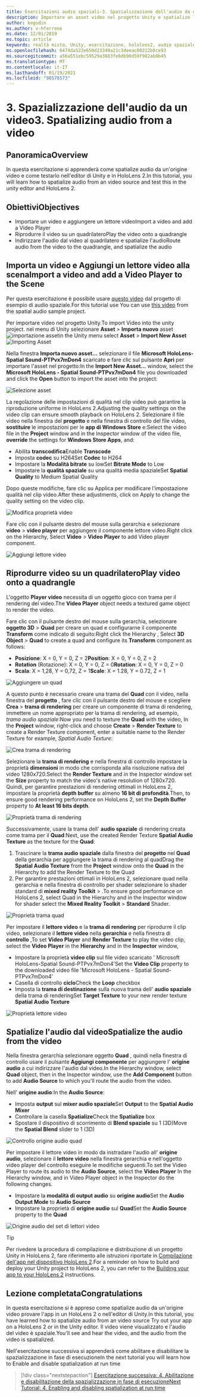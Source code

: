 ```yaml
---
title: Esercitazioni audio spaziali-3. Spazializzazione dell'audio da un video
description: Importare un asset video nel progetto Unity e spatialize l'audio dal video.
author: kegodin
ms.author: v-hferrone
ms.date: 12/01/2019
ms.topic: article
keywords: realtà mista, Unity, esercitazione, hololens2, audio spaziale, MRTK, Toolkit per realtà mista, UWP, Windows 10, HRTF, funzione di trasferimento relativa alla testa, Reverb, Microsoft Spatializer, importazione video, lettore video
ms.openlocfilehash: 6474da522e650d23349a21c3deeac00222b8ce93
ms.sourcegitcommit: a56a551ebc59529a3683fe6db90d59f982ab0b45
ms.translationtype: MT
ms.contentlocale: it-IT
ms.lasthandoff: 01/19/2021
ms.locfileid: "98578573"
---
```

# <a name="3-spatializing-audio-from-a-video"></a><span data-ttu-id="9a635-105">3. Spazializzazione dell'audio da un video</span><span class="sxs-lookup"><span data-stu-id="9a635-105">3. Spatializing audio from a video</span></span>

## <a name="overview"></a><span data-ttu-id="9a635-106">Panoramica</span><span class="sxs-lookup"><span data-stu-id="9a635-106">Overview</span></span>

<span data-ttu-id="9a635-107">In questa esercitazione si apprenderà come spatialize audio da un'origine video e come testarlo nell'editor di Unity e in HoloLens 2.</span><span class="sxs-lookup"><span data-stu-id="9a635-107">In this tutorial, you will learn how to spatialize audio from an video source and test this in the unity editor and HoloLens 2.</span></span>

## <a name="objectives"></a><span data-ttu-id="9a635-108">Obiettivi</span><span class="sxs-lookup"><span data-stu-id="9a635-108">Objectives</span></span>

* <span data-ttu-id="9a635-109">Importare un video e aggiungere un lettore video</span><span class="sxs-lookup"><span data-stu-id="9a635-109">Import a video and add a Video Player</span></span>
* <span data-ttu-id="9a635-110">Riprodurre il video su un quadrilatero</span><span class="sxs-lookup"><span data-stu-id="9a635-110">Play the video onto a quadrangle</span></span>
* <span data-ttu-id="9a635-111">Indirizzare l'audio dal video al quadrilatero e spatialize l'audio</span><span class="sxs-lookup"><span data-stu-id="9a635-111">Route audio from the video to the quadrangle, and spatialize the audio</span></span>

## <a name="import-a-video-and-add-a-video-player-to-the-scene"></a><span data-ttu-id="9a635-112">Importa un video e Aggiungi un lettore video alla scena</span><span class="sxs-lookup"><span data-stu-id="9a635-112">Import a video and add a Video Player to the Scene</span></span>

<span data-ttu-id="9a635-113">Per questa esercitazione è possibile usare [questo video](https://github.com/microsoft/spatialaudio-unity/blob/develop/Samples/MicrosoftSpatializerSample/Assets/Microsoft%20HoloLens%20-%20Spatial%20Sound-PTPvx7mDon4.mp4?raw=true) dal progetto di esempio di audio spaziale.</span><span class="sxs-lookup"><span data-stu-id="9a635-113">For this tutorial use You can use [this video](https://github.com/microsoft/spatialaudio-unity/blob/develop/Samples/MicrosoftSpatializerSample/Assets/Microsoft%20HoloLens%20-%20Spatial%20Sound-PTPvx7mDon4.mp4?raw=true) from the spatial audio sample project.</span></span>

<span data-ttu-id="9a635-114">Per importare video nel progetto Unity.</span><span class="sxs-lookup"><span data-stu-id="9a635-114">To import Video into the unity project.</span></span> <span data-ttu-id="9a635-115">nel menu di Unity selezionare **Asset**  >  **Importa nuovo** asset 
 ![ importazione asset](images/spatial-audio/spatial-audio-03-section1-step1-1.png)</span><span class="sxs-lookup"><span data-stu-id="9a635-115">in the Unity menu select **Asset** > **Import New Asset**
![Importing Asset](images/spatial-audio/spatial-audio-03-section1-step1-1.png)</span></span>

<span data-ttu-id="9a635-116">Nella finestra **Importa nuovo asset...** selezionare il file **Microsoft HoloLens-Spatial Sound-PTPvx7mDon4** scaricato e fare clic sul pulsante **Apri** per importare l'asset nel progetto:</span><span class="sxs-lookup"><span data-stu-id="9a635-116">In the **Import New Asset...** window, select the **Microsoft HoloLens - Spatial Sound-PTPvx7mDon4** file you downloaded and click the **Open** button to import the asset into the project:</span></span>

![Selezione asset](images/spatial-audio/spatial-audio-03-section1-step1-2.png)

<span data-ttu-id="9a635-118">La regolazione delle impostazioni di qualità nel clip video può garantire la riproduzione uniforme in HoloLens 2.</span><span class="sxs-lookup"><span data-stu-id="9a635-118">Adjusting the quality settings on the video clip can ensure smooth playback on HoloLens 2.</span></span> <span data-ttu-id="9a635-119">Selezionare il file video nella finestra del **progetto** e nella finestra di controllo del file video, **sostituire** le impostazioni per le **app di Windows Store** e:</span><span class="sxs-lookup"><span data-stu-id="9a635-119">Select the video file in the **Project** window and in the Inspector window of the video file, **override** the settings for **Windows Store Apps**, and:</span></span>

* <span data-ttu-id="9a635-120">Abilita **transcodifica**</span><span class="sxs-lookup"><span data-stu-id="9a635-120">Enable **Transcode**</span></span>
* <span data-ttu-id="9a635-121">Imposta **codec** su H264</span><span class="sxs-lookup"><span data-stu-id="9a635-121">Set **Codec** to H264</span></span>
* <span data-ttu-id="9a635-122">Impostare la **Modalità bitrate** su low</span><span class="sxs-lookup"><span data-stu-id="9a635-122">Set **Bitrate Mode** to Low</span></span>
* <span data-ttu-id="9a635-123">Impostare la **qualità spaziale** su una qualità media spaziale</span><span class="sxs-lookup"><span data-stu-id="9a635-123">Set **Spatial Quality** to Medium Spatial Quality</span></span>

<span data-ttu-id="9a635-124">Dopo queste modifiche, fare clic su Applica per modificare l'impostazione qualità nel clip video.</span><span class="sxs-lookup"><span data-stu-id="9a635-124">After these adjustments, click on Apply to change the quality setting on the video clip.</span></span>

![Modifica proprietà video](images/spatial-audio/spatial-audio-03-section1-step1-3.png)

<span data-ttu-id="9a635-126">Fare clic con il pulsante destro del mouse sulla gerarchia e selezionare **video**  >  **video player** per aggiungere il componente lettore video.</span><span class="sxs-lookup"><span data-stu-id="9a635-126">Right click on the Hierarchy, Select **Video** > **Video Player** to add Video player component.</span></span>

![Aggiungi lettore video](images/spatial-audio/spatial-audio-03-section1-step1-4.png)

## <a name="play-video-onto-a-quadrangle"></a><span data-ttu-id="9a635-128">Riprodurre video su un quadrilatero</span><span class="sxs-lookup"><span data-stu-id="9a635-128">Play video onto a quadrangle</span></span>

<span data-ttu-id="9a635-129">L'oggetto **Player video** necessita di un oggetto gioco con trama per il rendering del video.</span><span class="sxs-lookup"><span data-stu-id="9a635-129">The **Video Player** object needs a textured game object to render the video.</span></span>

<span data-ttu-id="9a635-130">Fare clic con il pulsante destro del mouse sulla gerarchia, selezionare **oggetto 3D**  >  **Quad** per creare un quad e configurarne il componente **Transform** come indicato di seguito:</span><span class="sxs-lookup"><span data-stu-id="9a635-130">Right click the Hierarchy , Select **3D Object** > **Quad** to create a quad and configure its **Transform** component as follows:</span></span>

* <span data-ttu-id="9a635-131">**Posizione**: X = 0, Y = 0, Z = 2</span><span class="sxs-lookup"><span data-stu-id="9a635-131">**Position**: X = 0, Y = 0, Z = 2</span></span>
* <span data-ttu-id="9a635-132">**Rotation** (Rotazione): X = 0, Y = 0, Z = 0</span><span class="sxs-lookup"><span data-stu-id="9a635-132">**Rotation**: X = 0, Y = 0, Z = 0</span></span>
* <span data-ttu-id="9a635-133">**Scala**: X = 1,28, Y = 0,72, Z = 1</span><span class="sxs-lookup"><span data-stu-id="9a635-133">**Scale**: X = 1.28, Y = 0.72, Z = 1</span></span>

![Aggiungere un quad](images/spatial-audio/spatial-audio-03-section2-step1-1.png)

<span data-ttu-id="9a635-135">A questo punto è necessario creare una trama del **Quad** con il video, nella finestra del **progetto** , fare clic con il pulsante destro del mouse e scegliere **Crea**  >  **trama di rendering** per creare un componente di trama di rendering, immettere un nome appropriato per la trama di rendering, ad esempio, _trama audio spaziale_:</span><span class="sxs-lookup"><span data-stu-id="9a635-135">Now you need to texture the **Quad** with the video, In the **Project** window, right-click and choose **Create** > **Render Texture** to create a Render Texture component, enter a suitable name to the Render Texture for example, _Spatial Audio Texture_:</span></span>

![Crea trama di rendering](images/spatial-audio/spatial-audio-03-section2-step1-2.png)

<span data-ttu-id="9a635-137">Selezionare la **trama di rendering** e nella finestra di controllo impostare la proprietà **dimensioni** in modo che corrisponda alla risoluzione nativa del video 1280x720.</span><span class="sxs-lookup"><span data-stu-id="9a635-137">Select the **Render Texture** and in the Inspector window set the **Size** property to match the video's native resolution of 1280x720.</span></span> <span data-ttu-id="9a635-138">Quindi, per garantire prestazioni di rendering ottimali in HoloLens 2, impostare la proprietà **depth buffer** su almeno **16 bit di profondità**.</span><span class="sxs-lookup"><span data-stu-id="9a635-138">Then, to ensure good rendering performance on HoloLens 2, set the **Depth Buffer** property to **At least 16 bits depth**.</span></span>

![Proprietà trama di rendering](images/spatial-audio/spatial-audio-03-section2-step1-3.png)

<span data-ttu-id="9a635-140">Successivamente, usare la trama dell' **audio spaziale** di rendering creata come trama per il **Quad**:</span><span class="sxs-lookup"><span data-stu-id="9a635-140">Next, use the created Render Texture **Spatial Audio Texture** as the texture for the **Quad**:</span></span>

1. <span data-ttu-id="9a635-141">Trascinare la **trama audio spaziale** dalla finestra del **progetto** nel **Quad** della gerarchia per aggiungere la trama di rendering al quad</span><span class="sxs-lookup"><span data-stu-id="9a635-141">Drag the **Spatial Audio Texture** from the **Project** window onto the **Quad** in the Hierarchy to add the Render Texture to the Quad</span></span>
2. <span data-ttu-id="9a635-142">Per garantire prestazioni ottimali in HoloLens 2, selezionare quad nella gerarchia e nella finestra di controllo per shader selezionare lo shader standard di **mixed reality Toolkit**  >   .</span><span class="sxs-lookup"><span data-stu-id="9a635-142">To ensure good performance on HoloLens 2, select Quad in the Hierarchy and in the Inspector window for shader select the **Mixed Reality Toolkit** > **Standard** Shader.</span></span>

![Proprietà trama quad](images/spatial-audio/spatial-audio-03-section2-step1-4.png)

<span data-ttu-id="9a635-144">Per impostare il **lettore video** e la **trama di rendering** per riprodurre il clip video, selezionare il **lettore video** nella **gerarchia** e nella finestra di **controllo** ,</span><span class="sxs-lookup"><span data-stu-id="9a635-144">To set **Video Player** and **Render Texture** to play the video clip, select the **Video Player** in the **Hierarchy** and in the **Inspector** window,</span></span>

* <span data-ttu-id="9a635-145">Impostare la proprietà **video clip** sul file video scaricato ' Microsoft HoloLens-Spatial Sound-PTPvx7mDon4'</span><span class="sxs-lookup"><span data-stu-id="9a635-145">Set the **Video Clip** property to the downloaded video file 'Microsoft HoloLens - Spatial Sound-PTPvx7mDon4'</span></span>
* <span data-ttu-id="9a635-146">Casella di controllo **ciclo**</span><span class="sxs-lookup"><span data-stu-id="9a635-146">Check the **Loop** checkbox</span></span>
* <span data-ttu-id="9a635-147">Imposta la **trama di destinazione** sulla nuova trama dell' **audio spaziale** della trama di rendering</span><span class="sxs-lookup"><span data-stu-id="9a635-147">Set **Target Texture** to your new render texture **Spatial Audio Texture**</span></span>

![Proprietà lettore video](images/spatial-audio/spatial-audio-03-section2-step1-5.png)

## <a name="spatialize-the-audio-from-the-video"></a><span data-ttu-id="9a635-149">Spatialize l'audio dal video</span><span class="sxs-lookup"><span data-stu-id="9a635-149">Spatialize the audio from the video</span></span>

<span data-ttu-id="9a635-150">Nella finestra gerarchia selezionare oggetto **Quad** , quindi nella finestra di controllo usare il pulsante **Aggiungi componente** per aggiungere l' **origine audio** a cui indirizzare l'audio dal video.</span><span class="sxs-lookup"><span data-stu-id="9a635-150">In the Hierarchy window, select **Quad** object, then in the Inspector window, use the **Add Component** button to add **Audio Source** to which you'll route the audio from the video.</span></span>

<span data-ttu-id="9a635-151">Nell' **origine audio**:</span><span class="sxs-lookup"><span data-stu-id="9a635-151">In the **Audio Source**:</span></span>

* <span data-ttu-id="9a635-152">Imposta **output** sul **mixer audio spaziale**</span><span class="sxs-lookup"><span data-stu-id="9a635-152">Set **Output** to the **Spatial Audio Mixer**</span></span>
* <span data-ttu-id="9a635-153">Controllare la casella **Spatialize**</span><span class="sxs-lookup"><span data-stu-id="9a635-153">Check the **Spatialize** box</span></span>
* <span data-ttu-id="9a635-154">Spostare il dispositivo di scorrimento di **Blend spaziale** su 1 (3D)</span><span class="sxs-lookup"><span data-stu-id="9a635-154">Move the **Spatial Blend** slider to 1 (3D)</span></span>

![Controllo origine audio quad](images/spatial-audio/spatial-audio-03-section3-step1-1.png)

<span data-ttu-id="9a635-156">Per impostare il lettore video in modo da instradare l'audio all' **origine audio**, selezionare il **lettore video** nella finestra gerarchia e nell'oggetto video player del controllo eseguire le modifiche seguenti.</span><span class="sxs-lookup"><span data-stu-id="9a635-156">To set the Video Player to route its audio to the **Audio Source**, select the **Video Player** In the Hierarchy window, and in Video Player object in the Inspector do the following changes.</span></span>

* <span data-ttu-id="9a635-157">Impostare la **modalità di output audio** su **origine audio**</span><span class="sxs-lookup"><span data-stu-id="9a635-157">Set the **Audio Output Mode** to **Audio Source**</span></span>
* <span data-ttu-id="9a635-158">Impostare la proprietà di **origine audio** sul **Quad**</span><span class="sxs-lookup"><span data-stu-id="9a635-158">Set the **Audio Source** property to the **Quad**</span></span>

![Origine audio del set di lettori video](images/spatial-audio/spatial-audio-03-section3-step1-2.png)

> [!TIP]
> <span data-ttu-id="9a635-160">Per rivedere la procedura di compilazione e distribuzione di un progetto Unity in HoloLens 2, fare riferimento alle istruzioni riportate in [Compilazione dell'app nel dispositivo HoloLens 2](mr-learning-base-02.md#building-your-application-to-your-hololens-2).</span><span class="sxs-lookup"><span data-stu-id="9a635-160">For a reminder on how to build and deploy your Unity project to HoloLens 2, you can refer to the [Building your app to your HoloLens 2](mr-learning-base-02.md#building-your-application-to-your-hololens-2) instructions.</span></span>

## <a name="congratulations"></a><span data-ttu-id="9a635-161">Lezione completata</span><span class="sxs-lookup"><span data-stu-id="9a635-161">Congratulations</span></span>

<span data-ttu-id="9a635-162">In questa esercitazione si è appreso come spatialize audio da un'origine video provare l'app in un HoloLens 2 o nell'editor di Unity.</span><span class="sxs-lookup"><span data-stu-id="9a635-162">In this tutorial, you have learned how to spatialize audio from an video source Try out your app on a HoloLens 2 or in the Unity editor.</span></span> <span data-ttu-id="9a635-163">Il video viene visualizzato e l'audio del video è spaziale.</span><span class="sxs-lookup"><span data-stu-id="9a635-163">You'll see and hear the video, and the audio from the video is spatialized.</span></span>

<span data-ttu-id="9a635-164">Nell'esercitazione successiva si apprenderà come abilitare e disabilitare la spazializzazione in fase di esecuzione</span><span class="sxs-lookup"><span data-stu-id="9a635-164">In the next tutorial you will learn how to Enable and disable spatialization at run time</span></span>

> [!div class="nextstepaction"]
> [<span data-ttu-id="9a635-165">Esercitazione successiva: 4. Abilitazione e disabilitazione della spazializzazione in fase di esecuzione</span><span class="sxs-lookup"><span data-stu-id="9a635-165">Next Tutorial: 4. Enabling and disabling spatialization at run time</span></span>](unity-spatial-audio-ch4.md)
